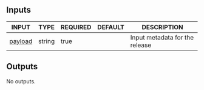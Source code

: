 ## Inputs

<!-- AUTO-DOC-INPUT:START - Do not remove or modify this section -->

|                         INPUT                         |  TYPE  | REQUIRED | DEFAULT |          DESCRIPTION           |
|-------------------------------------------------------|--------|----------|---------|--------------------------------|
| <a name="input_payload"></a>[payload](#input_payload) | string |   true   |         | Input metadata for the release |

<!-- AUTO-DOC-INPUT:END -->


## Outputs

<!-- AUTO-DOC-OUTPUT:START - Do not remove or modify this section -->
No outputs.
<!-- AUTO-DOC-OUTPUT:END -->